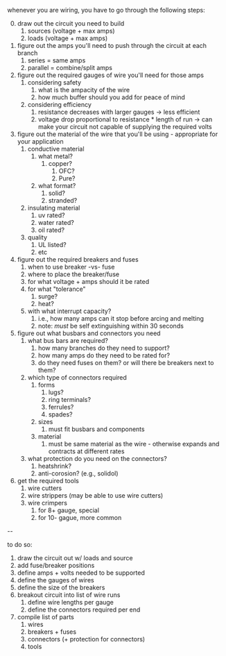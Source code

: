 whenever you are wiring, you have to go through the following steps:

0. draw out the circuit you need to build
   1. sources (voltage + max amps)
   2. loads (voltage + max amps)
1. figure out the amps you'll need to push through the circuit at each branch
   1. series = same amps
   2. parallel = combine/split amps
3. figure out the required gauges of wire you'll need for those amps
   1. considering safety
      1. what is the ampacity of the wire
      2. how much buffer should you add for peace of mind
   2. considering efficiency
      1. resistance decreases with larger gauges -> less efficient
      2. voltage drop proportional to resistance * length of run -> can make your circuit not capable of supplying the required volts
4. figure out the material of the wire that you'll be using - appropriate for your application
   1. conductive material
      1. what metal?
         1. copper?
            1. OFC?
            2. Pure?
      2. what format?
         1. solid?
         2. stranded?
   2. insulating material
      1. uv rated?
      2. water rated?
      3. oil rated?
   3. quality
      1. UL listed?
      2. etc
5. figure out the required breakers and fuses
   1. when to use breaker -vs- fuse
   2. where to place the breaker/fuse
   3. for what voltage + amps should it be rated
   4. for what "tolerance"
      1. surge?
      2. heat?
   5. with what interrupt capacity?
      1. i.e., how many amps can it stop before arcing and melting
      2. note: _must_ be self extinguishing within 30 seconds
6. figure out what busbars and connectors you need
   1. what bus bars are required?
      1. how many branches do they need to support?
      2. how many amps do they need to be rated for?
      3. do they need fuses on them? or will there be breakers next to them?
   2. which type of connectors required
      1. forms
         1. lugs?
         2. ring terminals?
         3. ferrules?
         4. spades?
      2. sizes
         1. must fit busbars and components
      3. material
         1. must be same material as the wire - otherwise expands and contracts at different rates
   3. what protection do you need on the connectors?
      1. heatshrink?
      2. anti-corosion? (e.g., solidol)
7. get the required tools
   1. wire cutters
   2. wire strippers (may be able to use wire cutters)
   3. wire crimpers
      1. for 8+ gauge, special
      2. for 10- gague, more common

--

to do so:
1. draw the circuit out w/ loads and source
2. add fuse/breaker positions
3. define amps + volts needed to be supported
4. define the gauges of wires
5. define the size of the breakers
6. breakout circuit into list of wire runs
   1. define wire lengths per gauge
   2. define the connectors required per end
7. compile list of parts
   1. wires
   2. breakers + fuses
   3. connectors (+ protection for connectors)
   4. tools
